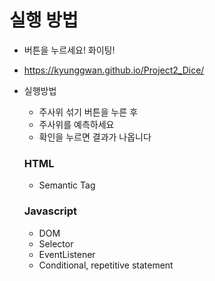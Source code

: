 # 실행 방법
+ 버튼을 누르세요! 화이팅!
+ https://kyunggwan.github.io/Project2_Dice/

+ 실행방법
  + 주사위 섞기 버튼을 누른 후 
  + 주사위를 예측하세요
  + 확인을 누르면 결과가 나옵니다


  ### HTML
  + Semantic Tag

  ### Javascript
  + DOM
  + Selector
  + EventListener
  + Conditional, repetitive statement
